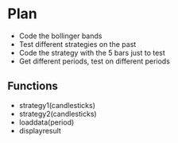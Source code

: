 # Plan

* Code the bollinger bands
* Test different strategies on the past
* Code the strategy with the 5 bars just to test
* Get different periods, test on different periods

## Functions
* strategy1(candlesticks)
* strategy2(candlesticks)
* loaddata(period)
* displayresult
